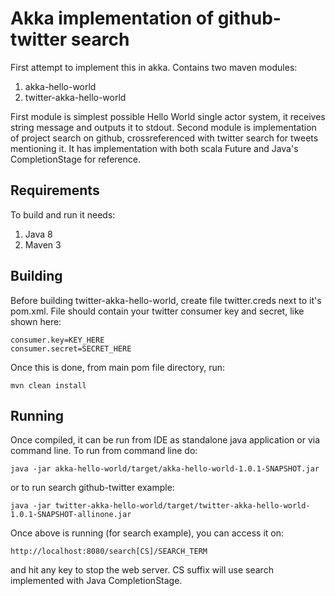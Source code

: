 # Akka implementation of github-twitter search

First attempt to implement this in akka. Contains two maven modules:

1. akka-hello-world
2. twitter-akka-hello-world

First module is simplest possible Hello World single actor system, it receives string message and outputs it to stdout.
Second module is implementation of project search on github, crossreferenced with twitter search for tweets mentioning it. 
It has implementation with both scala Future and Java's CompletionStage for reference.

## Requirements

To build and run it needs:
1. Java 8
2. Maven 3 

## Building

Before building twitter-akka-hello-world, create file twitter.creds next to it's pom.xml. File should contain your twitter consumer key and secret, like shown here:
```
consumer.key=KEY_HERE
consumer.secret=SECRET_HERE
```
Once this is done, from main pom file directory, run:

```
mvn clean install
```

## Running

Once compiled, it can be run from IDE as standalone java application or via command line. To run from command line do:

```
java -jar akka-hello-world/target/akka-hello-world-1.0.1-SNAPSHOT.jar
```

or to run search github-twitter example:

```
java -jar twitter-akka-hello-world/target/twitter-akka-hello-world-1.0.1-SNAPSHOT-allinone.jar
```
Once above is running (for search example), you can access it on:
```
http://localhost:8080/search[CS]/SEARCH_TERM 
```
and hit any key to stop the web server. CS suffix will use search implemented with Java CompletionStage.
